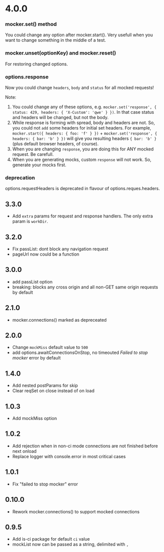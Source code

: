 # 4.0.0

### mocker.set() method

You could change any option after mocker.start(). Very usefull when you want to change something in the middle of a test.

### mocker.unset(optionKey) and mocker.reset()

For restoring changed options.

### options.response

Now you could change `headers`, `body` and `status` for all mocked requests!

Note:

1. You could change any of these options, e.g. `mocker.set('response', { status: 429, headers: { 'X-Custom': 'qwe' } })`. In that case status and headers will be changed, but not the body.
2. While response is forming with spread, body and headers are not. So, you could not `add` some headers for initial set headers. For example, `mocker.start({ headers: { foo: 'f' } })` + `mocker.set('response', { headers: { bar: 'b' } })` will give you resulting headers `{ bar: 'b' }` (plus default browser headers, of course).
3. When you are changing `response`, you are doing this for ANY mocked request. Be carefull.
4. When you are generating mocks, custom `response` will not work. So, generate your mocks first.

### deprecation

options.requestHeaders is deprecated in flavour of options.reques.headers.

## 3.3.0

- Add `extra` params for request and response handlers. The only extra param is `workDir`.

## 3.2.0

- Fix passList: dont block any navigation request
- pageUrl now could be a function

## 3.0.0

- add passList option
- breaking: blocks any cross origin and all non-GET same origin requests by default

## 2.1.0

- mocker.connections() marked as depreceated

## 2.0.0

- Change `mockMiss` default value to `500`
- add options.awaitConnectionsOnStop, no timeouted _Failed to stop mocker_ error by default

## 1.4.0

- Add nested postParams for skip
- Clear reqSet on close instead of on load

## 1.0.3
- Add mockMiss option

## 1.0.2
- Add rejection when in non-ci mode connections are not finished before next onload
- Replace logger with console.error in most critical cases

## 1.0.1
- Fix "failed to stop mocker" error

## 0.10.0

- Rework mocker.connections() to support mocked connections

## 0.9.5

- Add is-ci package for default `ci` value
- mockList now can be passed as a string, delimited with `,`
